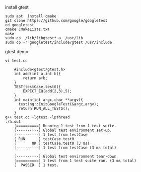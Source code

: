 install gtest

    sudo apt  install cmake
    git clone https://github.com/google/googletest
    cd googletest
    cmake CMakeLists.txt
    make
    sudo cp ./lib/libgtest*.a  /usr/lib
    sudo cp -r googletest/include/gtest /usr/include

gtest demo

    vi test.cc

        #include<gtest/gtest.h>
        int add(int a,int b){
            return a+b;
        }
        TEST(testCase,test0){
            EXPECT_EQ(add(2,3),5);
        }
        int main(int argc,char **argv){
          testing::InitGoogleTest(&argc,argv);
          return RUN_ALL_TESTS();
        }
    g++ test.cc -lgtest -lpthread
    ./a.out
        [==========] Running 1 test from 1 test suite.
        [----------] Global test environment set-up.
        [----------] 1 test from testCase
        [ RUN      ] testCase.test0
        [       OK ] testCase.test0 (3 ms)
        [----------] 1 test from testCase (3 ms total)

        [----------] Global test environment tear-down
        [==========] 1 test from 1 test suite ran. (3 ms total)
        [  PASSED  ] 1 test.


